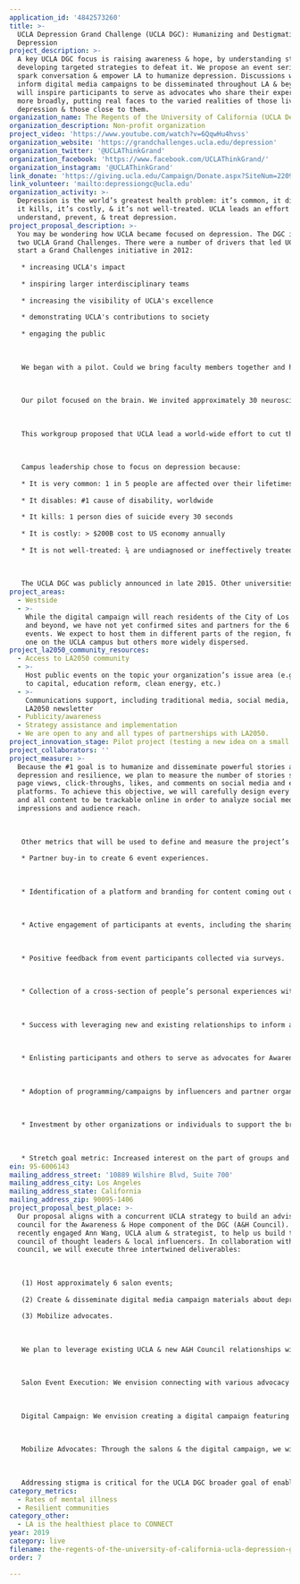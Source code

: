 ```yaml
---
application_id: '4842573260'
title: >-
  UCLA Depression Grand Challenge (UCLA DGC): Humanizing and Destigmatizing
  Depression
project_description: >-
  A key UCLA DGC focus is raising awareness & hope, by understanding stigma &
  developing targeted strategies to defeat it. We propose an event series to
  spark conversation & empower LA to humanize depression. Discussions will
  inform digital media campaigns to be disseminated throughout LA & beyond. We
  will inspire participants to serve as advocates who share their experiences
  more broadly, putting real faces to the varied realities of those living with
  depression & those close to them.
organization_name: The Regents of the University of California (UCLA Depression Grand Challenge)
organization_description: Non-profit organization
project_video: 'https://www.youtube.com/watch?v=6QqwHu4hvss'
organization_website: 'https://grandchallenges.ucla.edu/depression'
organization_twitter: '@UCLAThinkGrand'
organization_facebook: 'https://www.facebook.com/UCLAThinkGrand/'
organization_instagram: '@UCLAThinkGrand'
link_donate: 'https://giving.ucla.edu/Campaign/Donate.aspx?SiteNum=2209'
link_volunteer: 'mailto:depressiongc@ucla.edu'
organization_activity: >-
  Depression is the world’s greatest health problem: it’s common, it disables,
  it kills, it’s costly, & it’s not well-treated. UCLA leads an effort to
  understand, prevent, & treat depression.
project_proposal_description: >-
  You may be wondering how UCLA became focused on depression. The DGC is one of
  two UCLA Grand Challenges. There were a number of drivers that led UCLA to
  start a Grand Challenges initiative in 2012:
   
   * increasing UCLA's impact
   
   * inspiring larger interdisciplinary teams
   
   * increasing the visibility of UCLA's excellence
   
   * demonstrating UCLA's contributions to society
   
   * engaging the public
   
   
   
   We began with a pilot. Could we bring faculty members together and have them collectively identify a specific societal Grand Challenge to solve? At the start, we had no funding allocated for this effort & we were the 1st campus to declare its intent to solve a SMART-framed (Specific, Measurable, Aspirational, Relevant and Time-bound) issue. 
   
   
   
   Our pilot focused on the brain. We invited approximately 30 neuroscientists to a brainstorming session. They were asked, “what might be possible if money were not an obstacle?” We emerged with three topics and created workgroups that met weekly for 20 weeks. Depression became the focus of one of these groups; participants were motivated by a recent report by the World Health Organization projecting that, by 2030, depression will become the greatest single contributor to the global burden of disease. 
   
   
   
   This workgroup proposed that UCLA lead a world-wide effort to cut the burden of depression in half by 2050, and eliminate it by the end of this century. They recognized that UCLA was uniquely positioned to make a difference with basic, translational, and clinical neuroscience as well as social science and humanities expertise that would enable us to address depression from its biological underpinnings to the clinic, and the community at large. 
   
   
   
   Campus leadership chose to focus on depression because:
   
   * It is very common: 1 in 5 people are affected over their lifetimes
   
   * It disables: #1 cause of disability, worldwide
   
   * It kills: 1 person dies of suicide every 30 seconds
   
   * It is costly: > $200B cost to US economy annually
   
   * It is not well-treated: ¾ are undiagnosed or ineffectively treated
   
   
   
   The UCLA DGC was publicly announced in late 2015. Other universities now look to UCLA as a model for moonshot-focused research. They too are inspired to partner with their communities to solve specific issues.
project_areas:
  - Westside
  - >-
    While the digital campaign will reach residents of the City of Los Angeles
    and beyond, we have not yet confirmed sites and partners for the 6 regional
    events. We expect to host them in different parts of the region, featuring
    one on the UCLA campus but others more widely dispersed.
project_la2050_community_resources:
  - Access to LA2050 community
  - >-
    Host public events on the topic your organization’s issue area (e.g. access
    to capital, education reform, clean energy, etc.) 
  - >-
    Communications support, including traditional media, social media, and
    LA2050 newsletter
  - Publicity/awareness
  - Strategy assistance and implementation
  - We are open to any and all types of partnerships with LA2050.
project_innovation_stage: Pilot project (testing a new idea on a small scale to prove feasibility)
project_collaborators: ''
project_measure: >-
  Because the #1 goal is to humanize and disseminate powerful stories about
  depression and resilience, we plan to measure the number of stories shared,
  page views, click-throughs, likes, and comments on social media and existing
  platforms. To achieve this objective, we will carefully design every campaign
  and all content to be trackable online in order to analyze social media
  impressions and audience reach. 
   
   
   
   Other metrics that will be used to define and measure the project’s success include the following:
   
   * Partner buy-in to create 6 event experiences.
   
   
   
   * Identification of a platform and branding for content coming out of this set of projects.
   
   
   
   * Active engagement of participants at events, including the sharing of personal stories and/or engaging in event activities. 
   
   
   
   * Positive feedback from event participants collected via surveys.
   
   
   
   * Collection of a cross-section of people’s personal experiences with depression through various channels that illustrate to Angelenos that depression does not discriminate, that it can affect anyone, and that it touches nearly everyone’s lives. 
   
   
   
   * Success with leveraging new and existing relationships to inform and solicit content.
   
   
   
   * Enlisting participants and others to serve as advocates for Awareness and Hope, beyond our planned events.
   
   
   
   * Adoption of programming/campaigns by influencers and partner organizations who may not have this type of advocacy as a core business function. 
   
   
   
   * Investment by other organizations or individuals to support the broader Awareness and Hope agenda.
   
   
   
   * Stretch goal metric: Increased interest on the part of groups and organizations in implementing the UCLA DGC scalable treatment model measured by inquiries and requests for meetings, though it may be hard to determine whether those inquiries are coming as a result of these activities or others.
ein: 95-6006143
mailing_address_street: '10889 Wilshire Blvd, Suite 700'
mailing_address_city: Los Angeles
mailing_address_state: California
mailing_address_zip: 90095-1406
project_proposal_best_place: >-
  Our proposal aligns with a concurrent UCLA strategy to build an advisory
  council for the Awareness & Hope component of the DGC (A&H Council). We
  recently engaged Ann Wang, UCLA alum & strategist, to help us build this
  council of thought leaders & local influencers. In collaboration with the
  council, we will execute three intertwined deliverables: 
   
   
   
   (1) Host approximately 6 salon events; 
   
   (2) Create & disseminate digital media campaign materials about depression; & 
   
   (3) Mobilize advocates. 
   
   
   
   We plan to leverage existing UCLA & new A&H Council relationships with both media & nonprofit entities to form partnerships to do the following:
   
   
   
   Salon Event Execution: We envision connecting with various advocacy organizations, leveraging the existing DGC Leadership Council & new A&H Council to select partners for each event & build invite lists. Salons will be intimate gatherings of ~30 thought-leaders from diverse industries, backgrounds, & cultures across LA. They will provide a forum for conversation, problem-solving, & creative expression, plus a venue for capturing images & stories. Each event will have a custom experience for participants, designed to break down walls & elicit strategies. Custom experiences may include poets drafting haiku and other artists capturing people’s stories of depression/suicide. We target the first 5 events to be held within the first 8 months of the grant period. The 6th event either will follow a prior format or adopt a new format to accommodate more participants from the various communities together.
   
   
   
   Digital Campaign: We envision creating a digital campaign featuring depression, one story at a time, inspired by the “Humans of New York” portrait series. Using editorial photography & interview content gathered at the salons & independently through partnerships, we will share stories on Instagram, Facebook, & YouTube. These portraits will feature a diverse group that ranges from celebrities, entrepreneurs, & athletes to everyday people who describe the highs & lows of their journeys. Our goal is to humanize these stories to provide understanding, inspiration, & empathy regarding depression. Content to be routinely uploaded through the grant period.
   
   
   
   Mobilize Advocates: Through the salons & the digital campaign, we will identify and mobilize a group of advocates to disseminate the digital content, bring knowledge back from their communities, & generate partnerships that further help us shatter the stigma around mental health.
   
   
   
   Addressing stigma is critical for the UCLA DGC broader goal of enabling all Angelenos who need treatment to obtain it, & also for building more resilient individuals & communities, helping Los Angeles reach the aspiration of being the best place to Learn, Create, Play, Connect, & Live. Through partnerships, a coordinated & branded campaign, & authentic content, we will erode the stigma & shame affiliated with depression.
category_metrics:
  - Rates of mental illness
  - Resilient communities
category_other:
  - LA is the healthiest place to CONNECT
year: 2019
category: live
filename: the-regents-of-the-university-of-california-ucla-depression-grand-challenge
order: 7

---
```


